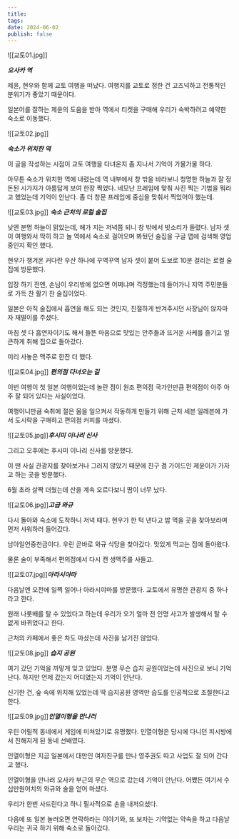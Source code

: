 ```yaml
---
title: 
tags: 
date: 2024-06-02
publish: false
---
```

![[교토01.jpg]]

**_오사카 역_**

제윤, 현우와 함께 교토 여행을 떠났다. 여행지를 교토로 정한 건 고즈넉하고 전통적인 분위기가 좋았기 때문이다.

일본어를 잘하는 제윤의 도움을 받아 역에서 티켓을 구매해 우리가 숙박하려고 예약한 숙소로 이동했다.

![[교토02.jpg]]

**_숙소가 위치한 역_**

이 글을 작성하는 시점이 교토 여행을 다녀온지 좀 지나서 기억이 가물가물 하다.

아무튼 숙소가 위치한 역에 내렸는데 역 내부에서 창 밖을 바라보니 청명한 하늘과 잘 정돈된 시가지가 아름답게 보여 한장 찍었다. 네모난 프레임에 맞춰 사진 찍는 기법을 뭐라고 했었는데 기억이 안난다. 좀 더 창문 프레임에 중심을 맞춰서 찍었어야 했는데.

![[교토03.jpg]]
**_숙소 근처의 로컬 술집_**

낮엔 분명 하늘이 맑았는데, 해가 지는 저녁쯤 되니 창 밖에서 빗소리가 들렸다. 남자 셋이 여행와서 딱히 하고 놀  역에서 숙소로 걸어오며 봐뒀던 술집을 구글 맵에 검색해 영업 중인지 확인 했다.

현우가 챙겨온 커다란 우산 하나에 꾸역꾸역 남자 셋이 붙어 도보로 10분 걸리는 로컬 술집에 방문했다.

입장 하기 전엔, 손님이 우리밖에 없으면 어쩌냐며 걱정했는데 들어가니 지역 주민분들로 가득 찬 활기 찬 술집이었다.

일본은 아직 술집에서 흡연을 해도 되는 것인지, 친절하게 반겨주시던 사장님이 앉자마자 재떨이를 주셨다.

마침 셋 다 흡연자이기도 해서 들뜬 마음으로 맛있는 안주들과 뜨거운 사케를 즐기고 얼큰하게 취해 집으로 돌아갔다.

미리 사놓은 맥주로 한잔 더 했다.

![[교토04.jpg]]
**_편의점 다녀오는 길_**

이번 여행이 첫 일본 여행이었는데 놀란 점이 원조 편의점 국가인만큼 편의점이 아주 아주 잘 되어 있다는 사실이었다.

여행이니만큼 숙취에 절은 몸을 일으켜서 작동하게 만들기 위해 근처 세븐 일레븐에 가서 도시락을 구매하고 편의점 커피를 마셨다.

![[교토05.jpg]]**_후시미 이나리 신사_**

그리고 오후에는 후시미 이나리 신사를 방문했다.

이 땐 사실 관광지를 찾아보거나 그러지 않았기 때문에 친구 겸 가이드인 제윤이가 가자고 하는 곳을 방문했다.

6월 초라 살짝 더웠는데 산을 계속 오르다보니 땀이 너무 났다.

![[교토06.jpg]]**_고급 와규_**

다시 돌아와 숙소에 도착하니 저녁 때다. 현우가 한 턱 낸다고 밥 먹을 곳을 찾아보라며 먼저 샤워하러 들어갔다.

남아일언중천금이다. 우린 곧바로 와규 식당을 찾아갔다. 맛있게 먹고는 집에 돌아왔다.

물론 술이 부족해서 편의점에서 다시 캔 생맥주를 사들고.

![[교토07.jpg]]**_아라시야마_**

다음날엔 오전에 일찍 일어나 아라시야마를 방문했다. 교토에서 유명한 관광지 중 하나라고 한다.

원래 나룻배를 탈 수 있었다고 하는데 우리가 오기 얼마 전 인명 사고가 발생해서 탈 수 없게 바뀌었다고 한다.

근처의 카페에서 좋은 차도 마셨는데 사진을 남기진 않았다.

![[교토08.jpg]]
**_습지 공원_**

여기 갔던 기억을 까맣게 잊고 있었다. 분명 무슨 습지 공원이었는데 사진으로 보니 기억난다. 하지만 언제 갔는지 어디였는지 기억이 안난다.

신기한 건, 숲 속에 위치해 있었는데 딱 습지공원 영역만 습도를 인공적으로 조절한다고 한다.

![[교토09.jpg]]**_인열이형을 만나러_**

우린 어릴적 동네에서 게임에 미쳐있기로 유명했다. 인열이형은 당시에 다니던 피시방에서 친해지게 된 동네 선배였다.

인열이형은 지금 일본에서 대만인 여자친구를 만나 영주권도 따고 사업도 잘 되어 간다고 했다.

인열이형을 만나러 오사카 부근의 무슨 역으로 갔는데 기억이 안난다. 어쨌든 여기서 수십만원어치의 와규와 술을 얻어 마셨다.

우리가 한번 사드린다고 하니 필사적으로 손을 내저으셨다. 

다음에 또 일본 놀러오면 연락하라는 이야기와, 또 보자는 기약없는 약속을 하고 다음날 우리는 귀국 하기 위해 숙소로 돌아갔다.